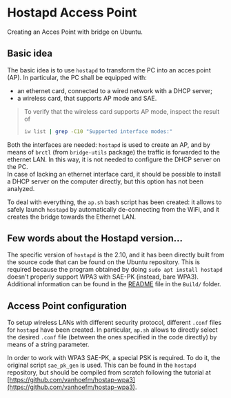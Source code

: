 # Hostapd Access Point
Creating an Acces Point with bridge on Ubuntu.

## Basic idea
The basic idea is to use `hostapd` to transform the PC into an acces point (AP).
In particular, the PC shall be equipped with:
- an ethernet card, connected to a wired network with a DHCP server;
- a wireless card, that supports AP mode and SAE.
> To verify that the wireless card supports AP mode, inspect the result of
> ```bash
> iw list | grep -C10 "Supported interface modes:"
> ```

Both the interfaces are needed: `hostapd` is used to create an AP, and by means of `brctl` (from `bridge-utils` package) the traffic is forwarded to the ethernet LAN. In this way, it is not needed to configure the DHCP server on the PC.<br>
In case of lacking an ethernet interface card, it should be possible to install a DHCP server on the computer directly, but this option has not been analyzed.

To deal with everything, the `ap.sh` bash script has been created: it allows to safely launch `hostapd` by automatically de-connecting from the WiFi, and it creates the bridge towards the Ethernet LAN.

## Few words about the Hostapd version...
The specific version of `hostapd` is the 2.10, and it has been directly built from the source code that can be found on the Ubuntu repository. This is required because the program obtained by doing `sudo apt install hostapd` doesn't properly support WPA3 with SAE-PK (instead, bare WPA3). Additional information can be found in the [README](Src/README.md) file in the `Build/` folder. 

## Access Point configuration
To setup wireless LANs with different security protocol, different `.conf` files for `hostapd` have been created. In particular, `ap.sh` allows to directly select the desired `.conf` file (between the ones specified in the code directly) by means of a string parameter.

In order to work with WPA3 SAE-PK, a special PSK is required. To do it, the original script `sae_pk_gen` is used. This can be found in the `hostapd` repository, but should be compiled from scratch following the tutorial at [https://github.com/vanhoefm/hostap-wpa3](https://github.com/vanhoefm/hostap-wpa3).
